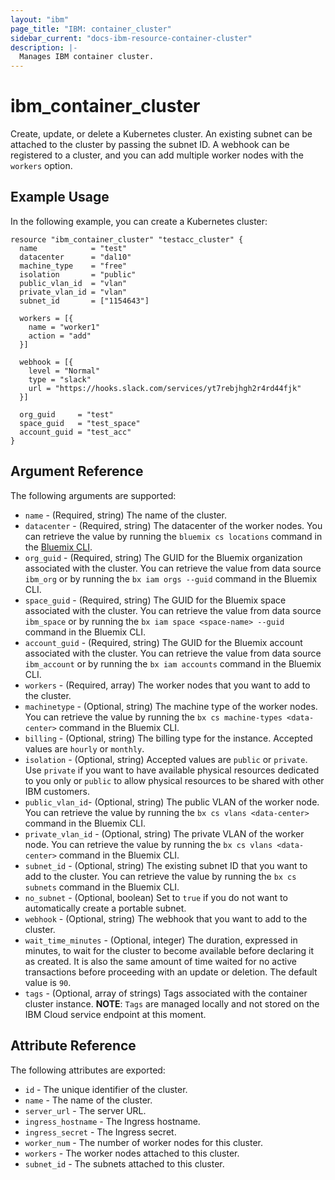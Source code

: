 ```yaml
---
layout: "ibm"
page_title: "IBM: container_cluster"
sidebar_current: "docs-ibm-resource-container-cluster"
description: |-
  Manages IBM container cluster.
---
```


# ibm\_container_cluster

Create, update, or delete a Kubernetes cluster. An existing subnet can be attached to the cluster by passing the subnet ID. A webhook can be registered to a cluster, and you can add multiple worker nodes with the `workers` option.

## Example Usage

In the following example, you can create a Kubernetes cluster:

```hcl
resource "ibm_container_cluster" "testacc_cluster" {
  name            = "test"
  datacenter      = "dal10"
  machine_type    = "free"
  isolation       = "public"
  public_vlan_id  = "vlan"
  private_vlan_id = "vlan"
  subnet_id       = ["1154643"]

  workers = [{
    name = "worker1"
    action = "add"
  }]

  webhook = [{
    level = "Normal"
    type = "slack"
    url = "https://hooks.slack.com/services/yt7rebjhgh2r4rd44fjk"
  }]

  org_guid     = "test"
  space_guid   = "test_space"
  account_guid = "test_acc"
}
```

## Argument Reference

The following arguments are supported:

* `name` - (Required, string) The name of the cluster.
* `datacenter` - (Required, string)  The datacenter of the worker nodes. You can retrieve the value by running the `bluemix cs locations` command in the [Bluemix CLI](https://console.bluemix.net/docs/cli/reference/bluemix_cli/get_started.html#getting-started).
* `org_guid` - (Required, string) The GUID for the Bluemix organization associated with the cluster. You can retrieve the value from data source `ibm_org` or by running the `bx iam orgs --guid` command in the Bluemix CLI.
* `space_guid` - (Required, string) The GUID for the Bluemix space associated with the cluster. You can retrieve the value from data source `ibm_space` or by running the `bx iam space <space-name> --guid` command in the Bluemix CLI.
* `account_guid` - (Required, string) The GUID for the Bluemix account associated with the cluster. You can retrieve the value from data source `ibm_account` or by running the `bx iam accounts` command in the Bluemix CLI.
* `workers` - (Required, array) The worker nodes that you want to add to the cluster.
* `machinetype` - (Optional, string) The machine type of the worker nodes. You can retrieve the value by running the `bx cs machine-types <data-center>` command in the Bluemix CLI.
* `billing` - (Optional, string) The billing type for the instance. Accepted values are `hourly` or `monthly`.
* `isolation` - (Optional, string) Accepted values are `public` or `private`. Use `private` if you want to have available physical resources dedicated to you only or `public` to allow physical resources to be shared with other IBM customers.
* `public_vlan_id`- (Optional, string) The public VLAN of the worker node. You can retrieve the value by running the `bx cs vlans <data-center>` command in the Bluemix CLI.
* `private_vlan_id` - (Optional, string) The private VLAN of the worker node. You can retrieve the value by running the `bx cs vlans <data-center>` command in the Bluemix CLI.
* `subnet_id` - (Optional, string) The existing subnet ID that you want to add to the cluster. You can retrieve the value by running the `bx cs subnets` command in the Bluemix CLI.
* `no_subnet` - (Optional, boolean) Set to `true` if you do not want to automatically create a portable subnet.
* `webhook` - (Optional, string) The webhook that you want to add to the cluster.
* `wait_time_minutes` - (Optional, integer) The duration, expressed in minutes, to wait for the cluster to become available before declaring it as created. It is also the same amount of time waited for no active transactions before proceeding with an update or deletion. The default value is `90`.
* `tags` - (Optional, array of strings) Tags associated with the container cluster instance.
  **NOTE**: `Tags` are managed locally and not stored on the IBM Cloud service endpoint at this moment.

## Attribute Reference

The following attributes are exported:

* `id` - The unique identifier of the cluster.
* `name` - The name of the cluster.
* `server_url` - The server URL.
* `ingress_hostname` - The Ingress hostname.
* `ingress_secret` - The Ingress secret.
* `worker_num` - The number of worker nodes for this cluster.
* `workers` - The worker nodes attached to this cluster.
* `subnet_id` - The subnets attached to this cluster.
